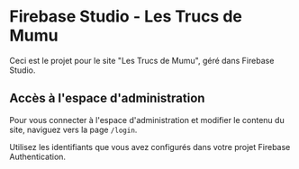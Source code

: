 # Firebase Studio - Les Trucs de Mumu

Ceci est le projet pour le site "Les Trucs de Mumu", géré dans Firebase Studio.

## Accès à l'espace d'administration

Pour vous connecter à l'espace d'administration et modifier le contenu du site, naviguez vers la page `/login`.

Utilisez les identifiants que vous avez configurés dans votre projet Firebase Authentication.
